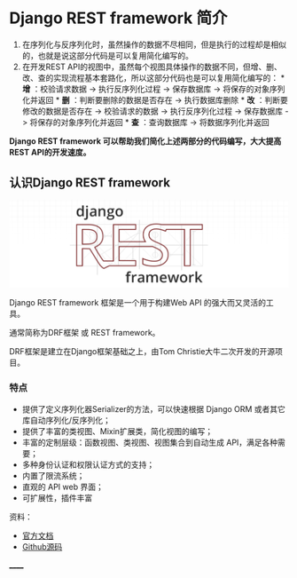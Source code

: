 

  
  
# Django REST framework 简介
  
  

  1. 在序列化与反序列化时，虽然操作的数据不尽相同，但是执行的过程却是相似的，也就是说这部分代码是可以复用简化编写的。
  2. 在开发REST API的视图中，虽然每个视图具体操作的数据不同，但增、删、改、查的实现流程基本套路化，所以这部分代码也是可以复用简化编写的：
    * **增** ：校验请求数据 -> 执行反序列化过程 -> 保存数据库 -> 将保存的对象序列化并返回
    * **删** ：判断要删除的数据是否存在 -> 执行数据库删除
    * **改** ：判断要修改的数据是否存在 -> 校验请求的数据 -> 执行反序列化过程 -> 保存数据库 -> 将保存的对象序列化并返回
    * **查** ：查询数据库 -> 将数据序列化并返回

**Django REST framework 可以帮助我们简化上述两部分的代码编写，大大提高REST API的开发速度。**

  
  
## 认识Django REST framework
  
  

![drf_logo](../images/drf_logo.png)

Django REST framework 框架是一个用于构建Web API 的强大而又灵活的工具。

通常简称为DRF框架 或 REST framework。

DRF框架是建立在Django框架基础之上，由Tom Christie大牛二次开发的开源项目。

  
  
### 特点
  
  

  * 提供了定义序列化器Serializer的方法，可以快速根据 Django ORM 或者其它库自动序列化/反序列化；
  * 提供了丰富的类视图、Mixin扩展类，简化视图的编写；
  * 丰富的定制层级：函数视图、类视图、视图集合到自动生成 API，满足各种需要；
  * 多种身份认证和权限认证方式的支持；
  * 内置了限流系统；
  * 直观的 API web 界面；
  * 可扩展性，插件丰富

资料：

  * [官方文档](http://www.django-rest-framework.org/)
  * [Github源码](https://github.com/encode/django-rest-framework/tree/master)

[__](../C01-IntroduceToDRF/CoreTaskToDevelopRESTAPI.html)[__](../C02-DRFProject/index.html)

